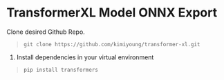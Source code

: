 # TransformerXL Model ONNX Export
Clone desired Github Repo. 
> `git clone https://github.com/kimiyoung/transformer-xl.git`


1. Install dependencies in your virtual environment

> `pip install transformers`


